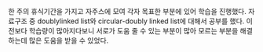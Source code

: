 한 주의 휴식기간을 가지고 자주스에 모여 각자 목표한 부분에 있어 학습을 진행했다. 자료구조 중 doublylinked list와 circular-doubly linked list에 대해서 공부를 했다. 이전보다 학습량이 많아지다보니 서로가 도움 줄 수 있는 부분이 많아 모르는 부분을 해결하는데 많은 도움을 받을 수 있었다.
